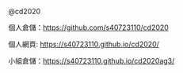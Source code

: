@cd2020

個人倉儲：https://github.com/s40723110/cd2020

個人網頁: https://s40723110.github.io/cd2020/

小組倉儲：https://s40723110.github.io/cd2020ag3/
